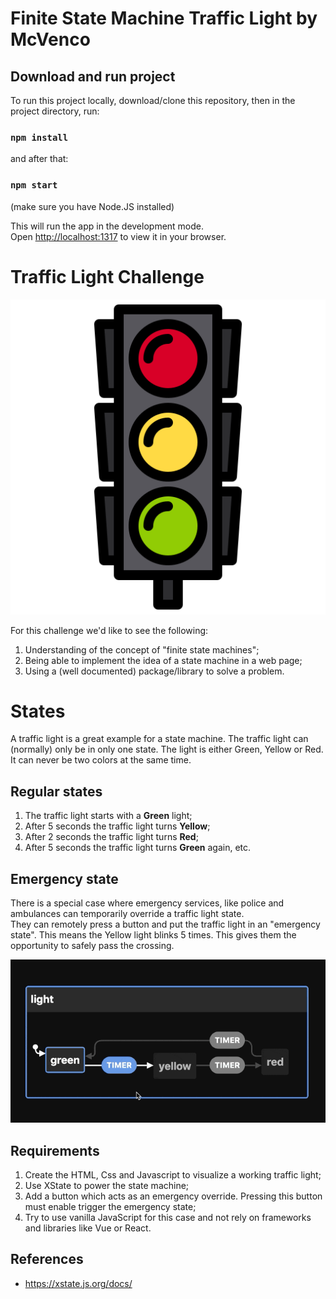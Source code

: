 # Finite State Machine Traffic Light by McVenco

## Download and run project
To run this project locally, download/clone this repository, then in the project directory, run:
### `npm install`

and after that:
### `npm start`

(make sure you have Node.JS installed)

This will run the app in the development mode.\
Open [http://localhost:1317](http://localhost:1317) to view it in your browser.


# Traffic Light Challenge

![Traffic Light](/docs/traffic-light.png)

For this challenge we'd like to see the following:

1. Understanding of the concept of "finite state machines";
2. Being able to implement the idea of a state machine in a web page;
3. Using a (well documented) package/library to solve a problem.


# States

A traffic light is a great example for a state machine.
The traffic light can (normally) only be in only one state.
The light is either Green, Yellow or Red. It can never be two colors at the same time.

## Regular states

1. The traffic light starts with a **Green** light;
2. After 5 seconds the traffic light turns **Yellow**;
3. After 2 seconds the traffic light turns **Red**;
4. After 5 seconds the traffic light turns **Green** again, etc.

## Emergency state

There is a special case where emergency services, like police and ambulances can temporarily override a traffic light state.\
They can remotely press a button and put the traffic light in an "emergency state".
This means the Yellow light blinks 5 times. This gives them the opportunity to safely pass the crossing.


![Visualization](/docs/visualization.gif)

## Requirements

1. Create the HTML, Css and Javascript to visualize a working traffic light;
2. Use XState to power the state machine;
3. Add a button which acts as an emergency override. Pressing this button must enable trigger the emergency state;
4. Try to use vanilla JavaScript for this case and not rely on frameworks and libraries like Vue or React.

## References

- https://xstate.js.org/docs/

 